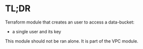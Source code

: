 # TL;DR

Terraform module that creates an user to access a data-bucket:
 
* a single user and its key

This module should not be ran alone. It is part of the VPC module.


